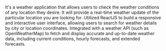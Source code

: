 It's a weather application that allows users to check the weather conditions of any location they desire. It will provide a real-time weather update of the particular location you are looking for.
Utilized ReactJS to build a responsive and interactive user interface, allowing users to search for weather details by city or location coordinates.
Integrated with a weather API (such as OpenWeatherMap) to fetch and display accurate and up-to-date weather data, including current conditions, hourly forecasts, and extended forecasts.
